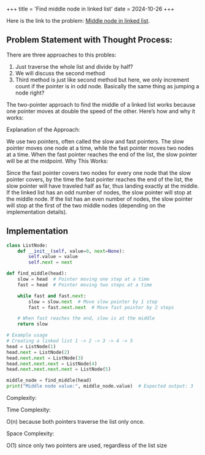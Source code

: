 +++
title = 'Find middle node in linked list'
date = 2024-10-26
+++


Here is the link to the problem: [Middle node in linked list](https://www.youtube.com/watch?v=PWTzaF0SMzs&list=PLk6CEY9XxSICJ0XSI7fbQFiEpDHISJxqT&index=5).

## Problem Statement with Thought Process:

There are three approaches to this probles:
1. Just traverse the whole list and divide by half?
2. We will discuss the second method
3. Third method is just like second method but here, we only increment count if the pointer is in odd node. Basically the same thing as jumping a node right?

The two-pointer approach to find the middle of a linked list works because one pointer moves at double the speed of the other. Here’s how and why it works:

Explanation of the Approach:

We use two pointers, often called the slow and fast pointers.
The slow pointer moves one node at a time, while the fast pointer moves two nodes at a time.
When the fast pointer reaches the end of the list, the slow pointer will be at the midpoint.
Why This Works:

Since the fast pointer covers two nodes for every one node that the slow pointer covers, by the time the fast pointer reaches the end of the list, the slow pointer will have traveled half as far, thus landing exactly at the middle.
If the linked list has an odd number of nodes, the slow pointer will stop at the middle node.
If the list has an even number of nodes, the slow pointer will stop at the first of the two middle nodes (depending on the implementation details).


## Implementation

```python
class ListNode:
    def __init__(self, value=0, next=None):
        self.value = value
        self.next = next

def find_middle(head):
    slow = head  # Pointer moving one step at a time
    fast = head  # Pointer moving two steps at a time

    while fast and fast.next:
        slow = slow.next  # Move slow pointer by 1 step
        fast = fast.next.next  # Move fast pointer by 2 steps

    # When fast reaches the end, slow is at the middle
    return slow

# Example usage
# Creating a linked list 1 -> 2 -> 3 -> 4 -> 5
head = ListNode(1)
head.next = ListNode(2)
head.next.next = ListNode(3)
head.next.next.next = ListNode(4)
head.next.next.next.next = ListNode(5)

middle_node = find_middle(head)
print("Middle node value:", middle_node.value)  # Expected output: 3
```

Complexity:

Time Complexity: 

O(n) because both pointers traverse the list only once.

Space Complexity: 

O(1) since only two pointers are used, regardless of the list size
